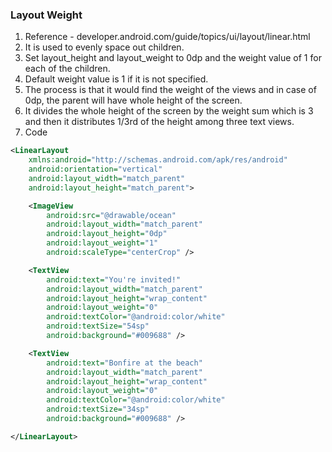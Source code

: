 ### Layout Weight

1. Reference - developer.android.com/guide/topics/ui/layout/linear.html
2. It is used to evenly space out children.
3. Set layout_height and layout_weight to 0dp and the weight value of 1 for each of the children.
4. Default weight value is 1 if it is not specified.
5. The process is that it would find the weight of the views and in case of 0dp, the parent will have whole height of the screen.
6. It divides the whole height of the screen by the weight sum which is 3 and then it distributes 1/3rd of the height among three text views.
7. Code
```XML
<LinearLayout
    xmlns:android="http://schemas.android.com/apk/res/android"
    android:orientation="vertical"
    android:layout_width="match_parent"
    android:layout_height="match_parent">

    <ImageView
        android:src="@drawable/ocean"
        android:layout_width="match_parent"
        android:layout_height="0dp"
        android:layout_weight="1"
        android:scaleType="centerCrop" />

    <TextView
        android:text="You're invited!"
        android:layout_width="match_parent"
        android:layout_height="wrap_content"
        android:layout_weight="0"
        android:textColor="@android:color/white"
        android:textSize="54sp"
        android:background="#009688" />

    <TextView
        android:text="Bonfire at the beach"
        android:layout_width="match_parent"
        android:layout_height="wrap_content"
        android:layout_weight="0"
        android:textColor="@android:color/white"
        android:textSize="34sp"
        android:background="#009688" />

</LinearLayout>
```